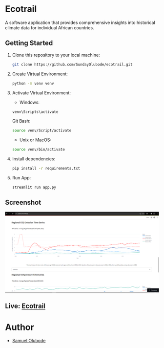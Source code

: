 # Ecotrail

A software application that provides comprehensive insights into historical climate data for individual African countries.

## Getting Started

1. Clone this repository to your local machine:

   ```bash
   git clone https://github.com/SundayOlubode/ecotrail.git
   ```

2. Create Virtual Environment:

   ```bash
   python -m venv venv
   ```

3. Activate Virtual Environment:
   - Windows:
   ```bash
   venv\Scripts\activate
   ```
   Git Bash:
   ```bash
   source venv/Script/activate
   ```
   - Unix or MacOS:
   ```bash
   source venv/bin/activate
   ```
4. Install dependencies:
   ```bash
   pip install -r requirements.txt
   ```
5. Run App:
   ```bash
   streamlit run app.py
   ```

## Screenshot

![Dashboard Screenshot](images/dashboard.png)

## Live: [Ecotrail](ecotrail.streamlit.app)

# Author

- [Samuel Olubode](www.github.com/SundayOlubode)
